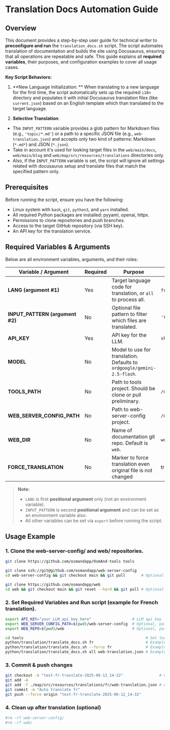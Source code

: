 # Translation Docs Automation Guide

## Overview

This document provides a step-by-step user guide for technical writer to **preconfigure and run** the `translation_docs.sh` script.
The script automates translation of documentation and builds the site using Docusaurus, ensuring that all operations are repeatable and safe.
This guide explains all **required variables**, their purposes, and configuration examples to cover all usage cases.

**Key Script Behaviors:**

1. **New Language Initialization: ** When translating to a new language for the first time, the script automatically sets up the required `i18n` directory and
   populates it with initial Docusaurus translation files (like `current.json`) based on an English template which than translated to the target language.

2. **Selective Translation**:

- The `INPUT_PATTERN` variable provides a glob pattern for Markdown files (e.g., `'topic/*.md'`) or a path to a specific JSON file (e.g.,
  `web-translation.json`) and accepts only two kind of patterns: Markdown (`*.md*`) and JSON (`*.json`).
- Take in account it's used for looking target files in the `web/main/docs`, `web/main/blog` and `web/map/src/resources/translations` directories only.
- Also, if the `INPUT_PATTERN` variable is set, the script will ignore all settings related with docusaurus setup and translate files that match the specified
  pattern only.

## Prerequisites

Before running the script, ensure you have the following:

- Linux system with `bash`, `git`, `python3`, and `yarn` installed.
- All required Python packages are installed: pyyaml, openai, httpx.
- Permissions to clone repositories and push branches.
- Access to the target GitHub repository (via SSH key).
- An API key for the translation service.

## Required Variables & Arguments

Below are all environment variables, arguments, and their roles:

| Variable / Argument             | Required | Purpose                                                                 | Example                 |
|---------------------------------|----------|-------------------------------------------------------------------------|-------------------------|
| **LANG (argument #1)**          | Yes      | Target language code for translation, or `all` to process all.          | `fr`, `de`, `all`       |
| **INPUT_PATTERN (argument #2)** | No       | Optional file pattern to filter which files are translated.             | `'topic/*.md'`          |
| **API_KEY**                     | Yes      | API key for the LLM.                                                    | `sk-abc123xyz`          |
| **MODEL**                       | No       | Model to use for translation. Defaults to `or@google/gemini-2.5-flash`. |                         |
| **TOOLS_PATH**                  | No       | Path to tools project. Should be clone or pull preliminary.             | `/opt/projects/tools`   |
| **WEB_SERVER_CONFIG_PATH**      | No       | Path to web-server-config project.                                      | `/opt/projects/website` |
| **WEB_DIR**                     | No       | Name of documentation git repo. Default is `web`.                       | `web`                   |
| **FORCE_TRANSLATION**           | No       | Marker to force translation even original file is not changed           | true                    |

> **Note:**
> - `LANG` is first **positional argument** only (not an environment variable).
> - `INPUT_PATTERN` is second **positional argument** and can be set as an environment variable also.
> - All other variables can be set via `export` before running the script.

## Usage Example

### 1. Clone the web-server-config/ and web/ repositories.

```bash
git clone https://github.com/osmandapp/OsmAnd-tools tools                      # Clone tools

git clone ssh://git@github.com/osmandapp/web-server-config                      # Clone web-server-config
cd web-server-config && git checkout main && git pull       # Optional if you want to use a different branch

git clone https://github.com/osmandapp/web                                    # Clone web
cd web && git checkout main && git reset --hard && git pull # Optional if you want to use a different branch
```

### 2. Set Required Variables and Run script (example for French translation).

```bash
export API_KEY="your_LLM_api_key_here"                  # LLM api key
export WEB_SERVER_CONFIG_PATH=$(pwd)/web-server-config  # Optional, path to web-server-config
export WEB_REPO=$(pwd)/web                              # Optional, path to web

cd tools                                                      # Set tools as current dir
python/translation/translate_docs.sh fr                       # Example to translate all updated files to French
python/translation/translate_docs.sh --force fr               # Example to translate all files to French even they are not changed
python/translation/translate_docs.sh all web-translation.json # Example to translate only web-translation.json to all current languages
```

### 3. Commit & push changes

```bash
git checkout -b "test-fr-translate-2025-06-12_14-32"                # Create and switch to new branch
git add -A
git add -f ./map/src/resources/translations/fr/web-translation.json # Add specific file because web-translation.json is in ignore list
git commit -m "Auto translate fr"
git push --force origin "test-fr-translate-2025-06-12_14-32"
```

### 4. Clean up after translation (optional)

```bash
#rm -rf web-server-config/
#rm -rf web/
